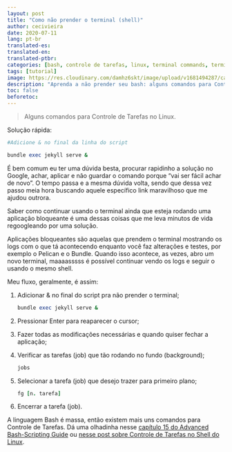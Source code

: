 ```yaml
---
layout: post
title: "Como não prender o terminal (shell)"
author: cecivieira
date: 2020-07-11
lang: pt-br
translated-es: 
translated-en: 
translated-ptbr: 
categories: [bash, controle de tarefas, linux, terminal commands, terminal]
tags: [tutorial]
image: https://res.cloudinary.com/damhz6skt/image/upload/v1681494287/capas-site/4_flw10d.jpg
description: "Aprenda a não prender seu bash: alguns comandos para Controle de Tarefas no Linux."
toc: false
beforetoc:
---
```

> Alguns comandos para Controle de Tarefas no Linux.

Solução rápida:

```ruby
#Adicione & no final da linha do script

bundle exec jekyll serve &
```

É bem comum eu ter uma dúvida besta, procurar rapidinho a solução no Google, achar, aplicar e não guardar o comando porque “vai ser fácil achar de novo”. O tempo passa e a mesma dúvida volta, sendo que dessa vez passo meia hora buscando aquele específico link maravilhoso que me ajudou outrora.

Saber como continuar usando o terminal ainda que esteja rodando uma aplicação bloqueante é uma dessas coisas que me leva minutos de vida regoogleando por uma solução.

Aplicações bloqueantes são aquelas que prendem o terminal mostrando os logs com o que tá acontecendo enquanto você faz alterações e testes, por exemplo o Pelican e o Bundle. Quando isso acontece, as vezes, abro um novo terminal, maaaasssss é possível continuar vendo os logs e seguir o usando o mesmo shell.

Meu fluxo, geralmente, é assim:

1. Adicionar & no final do script pra não prender o terminal;

    ```ruby
    bundle exec jekyll serve &
    ```

2. Pressionar Enter para reaparecer o cursor;

3. Fazer todas as modificações necessárias e quando quiser fechar a aplicação;

4. Verificar as tarefas (job) que tão rodando no fundo (background);

    ```ruby
    jobs
    ```

5. Selecionar a tarefa (job) que desejo trazer para primeiro plano;
   
    ```ruby
    fg [n. tarefa]
    ```

6. Encerrar a tarefa (job).

A linguagem Bash é massa, então existem mais uns comandos para Controle de Tarefas. Dá uma olhadinha nesse [capítulo 15 do Advanced Bash-Scripting Guide](https://www.tldp.org/LDP/abs/html/x9644.html) ou [nesse post sobre Controle de Tarefas no Shell do Linux](http://www.bosontreinamentos.com.br/linux/controle-de-tarefas-no-shell-comandos-bg-fg-jobs/).